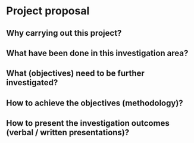 # Project proposal 
## Why carrying out this project?

## What have been done in this investigation area?

## What (objectives) need to be further investigated? 

## How to achieve the objectives (methodology)?

## How to present the investigation outcomes (verbal / written presentations)?
